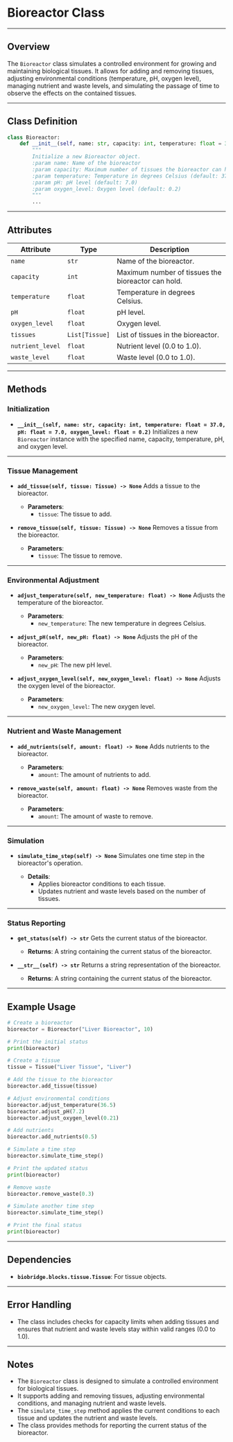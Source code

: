 # Bioreactor Class

---

## Overview
The `Bioreactor` class simulates a controlled environment for growing and maintaining biological tissues. It allows for adding and removing tissues, adjusting environmental conditions (temperature, pH, oxygen level), managing nutrient and waste levels, and simulating the passage of time to observe the effects on the contained tissues.

---

## Class Definition

```python
class Bioreactor:
    def __init__(self, name: str, capacity: int, temperature: float = 37.0, pH: float = 7.0, oxygen_level: float = 0.2):
        """
        Initialize a new Bioreactor object.
        :param name: Name of the bioreactor
        :param capacity: Maximum number of tissues the bioreactor can hold
        :param temperature: Temperature in degrees Celsius (default: 37.0)
        :param pH: pH level (default: 7.0)
        :param oxygen_level: Oxygen level (default: 0.2)
        """
        ...
```

---

## Attributes

| Attribute | Type | Description |
|-----------|------|-------------|
| `name` | `str` | Name of the bioreactor. |
| `capacity` | `int` | Maximum number of tissues the bioreactor can hold. |
| `temperature` | `float` | Temperature in degrees Celsius. |
| `pH` | `float` | pH level. |
| `oxygen_level` | `float` | Oxygen level. |
| `tissues` | `List[Tissue]` | List of tissues in the bioreactor. |
| `nutrient_level` | `float` | Nutrient level (0.0 to 1.0). |
| `waste_level` | `float` | Waste level (0.0 to 1.0). |

---

## Methods

### Initialization
- **`__init__(self, name: str, capacity: int, temperature: float = 37.0, pH: float = 7.0, oxygen_level: float = 0.2)`**
  Initializes a new `Bioreactor` instance with the specified name, capacity, temperature, pH, and oxygen level.

---

### Tissue Management
- **`add_tissue(self, tissue: Tissue) -> None`**
  Adds a tissue to the bioreactor.

  - **Parameters**:
    - `tissue`: The tissue to add.

- **`remove_tissue(self, tissue: Tissue) -> None`**
  Removes a tissue from the bioreactor.

  - **Parameters**:
    - `tissue`: The tissue to remove.

---

### Environmental Adjustment
- **`adjust_temperature(self, new_temperature: float) -> None`**
  Adjusts the temperature of the bioreactor.

  - **Parameters**:
    - `new_temperature`: The new temperature in degrees Celsius.

- **`adjust_pH(self, new_pH: float) -> None`**
  Adjusts the pH of the bioreactor.

  - **Parameters**:
    - `new_pH`: The new pH level.

- **`adjust_oxygen_level(self, new_oxygen_level: float) -> None`**
  Adjusts the oxygen level of the bioreactor.

  - **Parameters**:
    - `new_oxygen_level`: The new oxygen level.

---

### Nutrient and Waste Management
- **`add_nutrients(self, amount: float) -> None`**
  Adds nutrients to the bioreactor.

  - **Parameters**:
    - `amount`: The amount of nutrients to add.

- **`remove_waste(self, amount: float) -> None`**
  Removes waste from the bioreactor.

  - **Parameters**:
    - `amount`: The amount of waste to remove.

---

### Simulation
- **`simulate_time_step(self) -> None`**
  Simulates one time step in the bioreactor's operation.

  - **Details**:
    - Applies bioreactor conditions to each tissue.
    - Updates nutrient and waste levels based on the number of tissues.

---

### Status Reporting
- **`get_status(self) -> str`**
  Gets the current status of the bioreactor.

  - **Returns**: A string containing the current status of the bioreactor.

- **`__str__(self) -> str`**
  Returns a string representation of the bioreactor.

  - **Returns**: A string containing the current status of the bioreactor.

---

## Example Usage

```python
# Create a bioreactor
bioreactor = Bioreactor("Liver Bioreactor", 10)

# Print the initial status
print(bioreactor)

# Create a tissue
tissue = Tissue("Liver Tissue", "Liver")

# Add the tissue to the bioreactor
bioreactor.add_tissue(tissue)

# Adjust environmental conditions
bioreactor.adjust_temperature(36.5)
bioreactor.adjust_pH(7.2)
bioreactor.adjust_oxygen_level(0.21)

# Add nutrients
bioreactor.add_nutrients(0.5)

# Simulate a time step
bioreactor.simulate_time_step()

# Print the updated status
print(bioreactor)

# Remove waste
bioreactor.remove_waste(0.3)

# Simulate another time step
bioreactor.simulate_time_step()

# Print the final status
print(bioreactor)
```

---

## Dependencies
- **`biobridge.blocks.tissue.Tissue`**: For tissue objects.

---

## Error Handling
- The class includes checks for capacity limits when adding tissues and ensures that nutrient and waste levels stay within valid ranges (0.0 to 1.0).

---

## Notes
- The `Bioreactor` class is designed to simulate a controlled environment for biological tissues.
- It supports adding and removing tissues, adjusting environmental conditions, and managing nutrient and waste levels.
- The `simulate_time_step` method applies the current conditions to each tissue and updates the nutrient and waste levels.
- The class provides methods for reporting the current status of the bioreactor.
